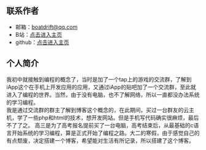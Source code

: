 <div style="display:none;" class="author">
{
    "title": "关于我",
    "date" : "2025-01-27",
    "weather" : "cloudy",
    "description": "欢迎来到 泛舟游客 的博客",
    "tag" : ["生活"]
}
</div>

## 联系作者

- 邮箱：boatdrift@qq.com
- B站：<a href="https://space.bilibili.com/3546762656614479">点击进入主页</a>
- github：<a href="https://github.com/gravitysword">点击进入主页</a>


## 个人简介
我初中就接触到编程的概念了，当时是加了一个tap上的游戏的交流群，了解到iApp这个在手机上开发应用的应用，又通过iApp的贴吧加了一个交流群，至此就进入了编程的世界。当然，由于没有电脑，也不了解网络，所以一直都没办法系统的学习编程。   
我是通过交流群的群主了解到博客这个概念的，在此期间，买过一台群友的云主机，学了一些php和html的技术，想开发网站。但是手机写代码确实很麻烦，最后不了了之。
高三是为了高考报名提前买了一台电脑，高考结束后，从最基础的c语言开始系统的学习编程，算是正式开始了编程之路。大二的寒假，由于感觉自己的有点颓废，决定搭建一个博客，希望能对生活有所记录，所以搭建了这个博客。